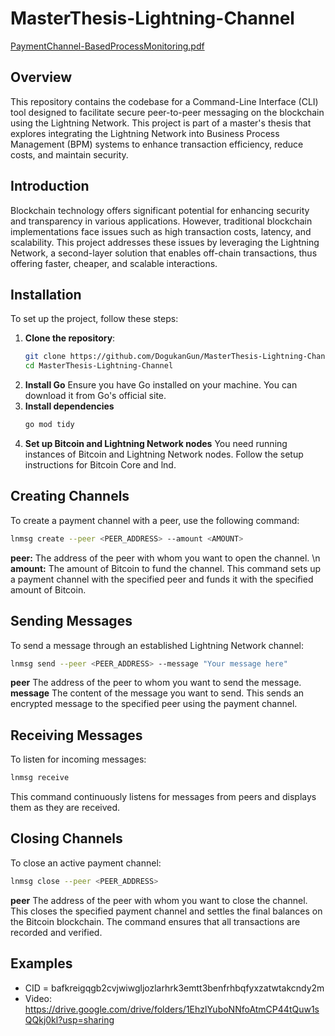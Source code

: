 # MasterThesis-Lightning-Channel
[PaymentChannel-BasedProcessMonitoring.pdf](https://github.com/user-attachments/files/16553184/PaymentChannel-BasedProcessMonitoring.pdf)

## Overview
This repository contains the codebase for a Command-Line Interface (CLI) tool designed to facilitate secure peer-to-peer messaging on the blockchain using the Lightning Network. This project is part of a master's thesis that explores integrating the Lightning Network into Business Process Management (BPM) systems to enhance transaction efficiency, reduce costs, and maintain security.
## Introduction
Blockchain technology offers significant potential for enhancing security and transparency in various applications. However, traditional blockchain implementations face issues such as high transaction costs, latency, and scalability. This project addresses these issues by leveraging the Lightning Network, a second-layer solution that enables off-chain transactions, thus offering faster, cheaper, and scalable interactions.
## Installation

To set up the project, follow these steps:

1. **Clone the repository**:
   ```bash
   git clone https://github.com/DogukanGun/MasterThesis-Lightning-Channel.git
   cd MasterThesis-Lightning-Channel

2. **Install Go** Ensure you have Go installed on your machine. You can download it from Go's official site.
3. **Install dependencies**
   ```bash
   go mod tidy

4. **Set up Bitcoin and Lightning Network nodes** You need running instances of Bitcoin and Lightning Network nodes. Follow the setup instructions for Bitcoin Core and lnd.

## Creating Channels
To create a payment channel with a peer, use the following command:
```bash
lnmsg create --peer <PEER_ADDRESS> --amount <AMOUNT>
```
**peer:** The address of the peer with whom you want to open the channel. \n
**amount:** The amount of Bitcoin to fund the channel.
This command sets up a payment channel with the specified peer and funds it with the specified amount of Bitcoin.

## Sending Messages
To send a message through an established Lightning Network channel:
```bash
lnmsg send --peer <PEER_ADDRESS> --message "Your message here"
```
**peer** The address of the peer to whom you want to send the message.
**message** The content of the message you want to send.
This sends an encrypted message to the specified peer using the payment channel.


## Receiving Messages
To listen for incoming messages:
```bash
lnmsg receive
```
This command continuously listens for messages from peers and displays them as they are received.

## Closing Channels
To close an active payment channel:
```bash
lnmsg close --peer <PEER_ADDRESS>
```
**peer** The address of the peer with whom you want to close the channel.
This closes the specified payment channel and settles the final balances on the Bitcoin blockchain. The command ensures that all transactions are recorded and verified.


## Examples

- CID = bafkreigqgb2cvjwiwgljozlarhrk3emtt3benfrhbqfyxzatwtakcndy2m
- Video: https://drive.google.com/drive/folders/1EhzlYuboNNfoAtmCP44tQuw1sQQkj0kl?usp=sharing
  
